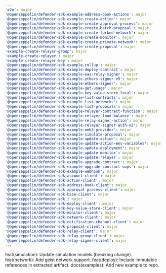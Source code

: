 ```yaml
---
'e2e': major
'@openzeppelin/defender-sdk-example-address-book-actions': major
'@openzeppelin/defender-sdk-example-create-action': major
'@openzeppelin/defender-sdk-example-create-approval-process': major
'@openzeppelin/defender-sdk-example-create-batch-proposal': major
'@openzeppelin/defender-sdk-example-create-forked-network': major
'@openzeppelin/defender-sdk-example-create-monitor': major
'@openzeppelin/defender-sdk-example-create-private-network': major
'@openzeppelin/defender-sdk-example-create-proposal': major
'example-create-relayer-group': major
'example-create-relayer': major
'example-create-relayer-key': major
'@openzeppelin/defender-sdk-example-rollup': major
'@openzeppelin/defender-sdk-example-deploy-contract': major
'@openzeppelin/defender-sdk-example-eas-relay-signer': major
'@openzeppelin/defender-sdk-example-ethers-signer-v5': major
'@openzeppelin/defender-sdk-example-ethers-signer': major
'@openzeppelin/defender-sdk-example-get-usage': major
'@openzeppelin/defender-sdk-example-key-value-store-local': major
'@openzeppelin/defender-sdk-example-list-contracts': major
'@openzeppelin/defender-sdk-example-list-networks': major
'@openzeppelin/defender-sdk-example-list-proposals': major
'@openzeppelin/defender-sdk-example-relayer-contract-function': major
'@openzeppelin/defender-sdk-example-relayer-load-balance': major
'@openzeppelin/defender-sdk-example-relay-signer-action': major
'@openzeppelin/defender-sdk-example-relayer-signer-auth-v2': major
'@openzeppelin/defender-sdk-example-web3-provider': major
'@openzeppelin/defender-sdk-example-simulate-proposal': major
'@openzeppelin/defender-sdk-example-update-action': major
'@openzeppelin/defender-sdk-example-update-action-env-variables': major
'@openzeppelin/defender-sdk-example-update-deployment': major
'@openzeppelin/defender-sdk-example-update-monitor': major
'@openzeppelin/defender-sdk-example-update-relayer': major
'@openzeppelin/defender-sdk-example-upgrade-contract': major
'@openzeppelin/defender-sdk-example-upgrade-contract-uups': major
'@openzeppelin/defender-sdk-example-webhook': major
'@openzeppelin/defender-sdk-account-client': major
'@openzeppelin/defender-sdk-action-client': major
'@openzeppelin/defender-sdk-address-book-client': major
'@openzeppelin/defender-sdk-approval-process-client': major
'@openzeppelin/defender-sdk-base-client': major
'@openzeppelin/defender-sdk': major
'@openzeppelin/defender-sdk-deploy-client': major
'@openzeppelin/defender-sdk-key-value-store-client': major
'@openzeppelin/defender-sdk-monitor-client': major
'@openzeppelin/defender-sdk-network-client': major
'@openzeppelin/defender-sdk-notification-channel-client': major
'@openzeppelin/defender-sdk-proposal-client': major
'@openzeppelin/defender-sdk-relay-client': major
'@openzeppelin/defender-sdk-relay-group-client': major
'@openzeppelin/defender-sdk-relay-signer-client': major
---
```


feat(simulation): Update simulation models (breaking change).
feat(network): Add geist network support.
feat(deploy): Include immutable references in extracted artifact.
docs(examples): Add new example to repo.

